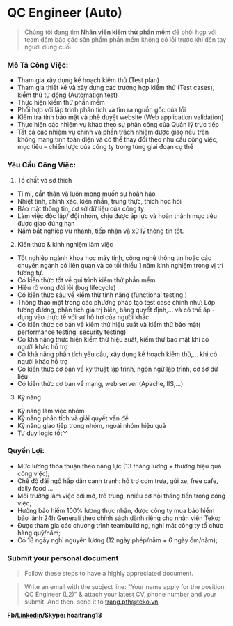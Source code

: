 # QC Engineer (Auto)
> Chúng tôi đang tìm **Nhân viên kiểm thử phần mềm** để phối hợp với team đảm bảo các sản phẩm phần mềm không có lỗi trước khi đến tay người dùng cuối

### Mô Tả Công Việc:
- Tham gia xây dựng kế hoạch kiểm thử (Test plan)
- Tham gia thiết kế và xây dựng các trường hợp kiểm thử (Test cases), kiểm thử tự động (Automation test)
- Thực hiện kiểm thử phần mềm
- Phối hợp với lập trình phân tích và tìm ra nguồn gốc của lỗi
- Kiểm tra tính bảo mật và phê duyệt website (Web application validation)
- Thực hiện các nhiệm vụ khác theo sự phân công của Quản lý trực tiếp
- Tất cả các nhiệm vụ chính và phần trách nhiệm được giao nêu trên không mang tính toàn diện và có thể thay đổi theo nhu cầu công việc, mục tiêu – chiến lược của công ty trong từng giai đoạn cụ thể
### Yêu Cầu Công Việc:
1. Tố chất và sở thích
- Tỉ mỉ, cẩn thận và luôn mong muốn sự hoàn hảo
- Nhiệt tình, chính xác, kiên nhẫn, trung thực, thích học hỏi
- Bảo mật thông tin, cơ sở dữ liệu của công ty
- Làm việc độc lập/ đội nhóm, chịu được áp lực và hoàn thành mục tiêu được giao đúng hạn
- Nắm bắt nghiệp vụ nhanh, tiếp nhận và xử lý thông tin tốt.
2. Kiến thức & kinh nghiệm làm việc
- Tốt nghiệp ngành khoa học máy tính, công nghệ thông tin hoặc các chuyên ngành có liên quan và có tối thiểu 1 năm kinh nghiệm trong vị trí tương tự.
- Có kiến thức tốt về qui trình kiểm thử phần mềm
- Hiểu rõ vòng đời lỗi (bug lifecycle)
- Có kiến thức sâu về kiểm thử tính năng (functional testing )
- Thông thạo một trong các phương pháp tạo test case chính như: Lớp tương đương, phân tích giá trị biên, bảng quyết định,… và có thể áp - dụng vào thực tế với sự hổ trợ của người khác.
- Có kiến thức cơ bản về kiểm thử hiệu suất và kiểm thử bảo mật( performance testing, security testing)
- Có khả năng thực hiện kiểm thử hiệu suất, kiểm thử bảo mật khi có người khác hỗ trợ
- Có khả năng phân tích yêu cầu, xây dựng kế hoạch kiểm thử,… khi có người khác hỗ trợ
- Có kiến thức cơ bản về kỹ thuật lập trình, ngôn ngữ lập trình, cơ sở dữ liệu
- Có kiến thức cơ bản về mạng, web server (Apache, IIS,…)
3. Kỹ năng
- Kỹ năng làm việc nhóm
- Kỹ năng phân tích và giải quyết vấn đề
- Kỹ năng giao tiếp trong nhóm, ngoài nhóm hiệu quả
- Tư duy logic tốt^^
### Quyền Lợi:
- Mức lương thỏa thuận theo năng lực (13 tháng lương + thưởng hiệu quả công việc);
- Chế độ đãi ngộ hấp dẫn cạnh tranh: hỗ trợ cơm trưa, gửi xe, free cafe, daily food....
- Môi trường làm việc cởi mở, trẻ trung, nhiều cơ hội thăng tiến trong công việc;
- Hưởng bảo hiểm 100% lương thực nhận, được công ty mua bảo hiểm bảo lãnh 24h Generali theo chính sách dành
riêng cho nhân viên Teko;
- Được tham gia các chương trình teambuilding, nghỉ mát công ty tổ chức hàng quý/năm;
- Có 18 ngày nghỉ nguyên lương (12 ngày phép/năm + 6 ngày ốm/năm);

### Submit your personal document
> Follow these steps to have a highly appreciated document.

> Write an email with the subject line: "Your name apply for the position: QC Engineer (L2)" & attach your latest CV, phone number and your submit. And then, send it to [trang.pth@teko.vn](trang.tph@teko.vn)

**Fb/[Linkedin](https://www.linkedin.com/in/hoaitrang13/)/Skype: hoaitrang13**
